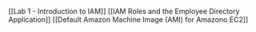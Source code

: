 [[Lab 1 -  Introduction to IAM]]
[[IAM Roles and the Employee Directory Application]]
[[Default Amazon Machine Image (AMI) for Amazono EC2]]
